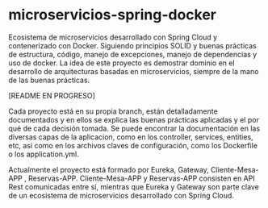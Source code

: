 # microservicios-spring-docker
Ecosistema de microservicios desarrollado con Spring Cloud y contenerizado con Docker. Siguiendo principios SOLID y buenas prácticas de estructura, código, manejo de excepciones, manejo de dependencias y uso de docker.
La idea de este proyecto es demostrar dominio en el desarrollo de arquitecturas basadas en microservicios, siempre de la mano de las buenas prácticas.

[README EN PROGRESO]


Cada proyecto está en su propia branch, están detalladamente documentados y en ellos se explica las buenas prácticas aplicadas y el por qué de cada decisión tomada.
Se puede encontrar la documentación en las diversas capas de la aplicacion, como en los controller, services, entities, etc, así como en los archivos claves de configuración, como los Dockerfile o los application.yml.

Actualmente el proyecto está formado por Eureka, Gateway, Cliente-Mesa-APP , Reservas-APP.
Cliente-Mesa-APP y Reservas-APP consisten en API Rest comunicadas entre sí, mientras que Eureka y Gateway son parte clave de un ecosistema de microservicios desarrollado con Spring Cloud.
